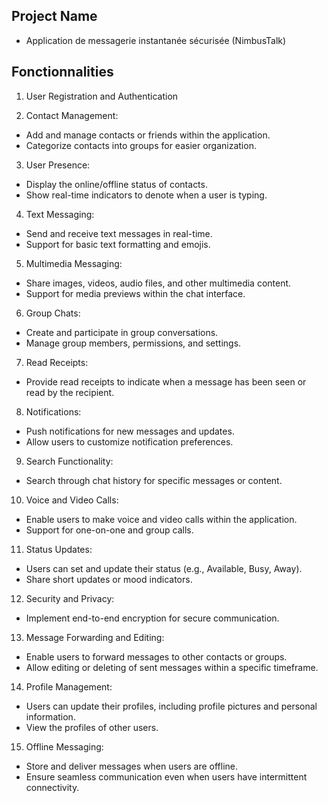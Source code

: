 ## Project Name
- Application de messagerie instantanée sécurisée (NimbusTalk)

## Fonctionnalities
1. User Registration and Authentication

2. Contact Management:
- Add and manage contacts or friends within the application.
- Categorize contacts into groups for easier organization.

3. User Presence:
- Display the online/offline status of contacts.
- Show real-time indicators to denote when a user is typing.

4. Text Messaging:
- Send and receive text messages in real-time.
- Support for basic text formatting and emojis.

5. Multimedia Messaging:
- Share images, videos, audio files, and other multimedia content.
- Support for media previews within the chat interface.

6. Group Chats:
- Create and participate in group conversations.
- Manage group members, permissions, and settings.

7. Read Receipts:
- Provide read receipts to indicate when a message has been seen or read by the recipient.

8. Notifications:
- Push notifications for new messages and updates.
- Allow users to customize notification preferences.

9. Search Functionality:
- Search through chat history for specific messages or content.

10. Voice and Video Calls:
- Enable users to make voice and video calls within the application.
- Support for one-on-one and group calls.

11. Status Updates:
- Users can set and update their status (e.g., Available, Busy, Away).
- Share short updates or mood indicators.

12. Security and Privacy:
- Implement end-to-end encryption for secure communication.

13. Message Forwarding and Editing:
- Enable users to forward messages to other contacts or groups.
- Allow editing or deleting of sent messages within a specific timeframe.

14. Profile Management:
- Users can update their profiles, including profile pictures and personal information.
- View the profiles of other users.

15. Offline Messaging:
- Store and deliver messages when users are offline.
- Ensure seamless communication even when users have intermittent connectivity.